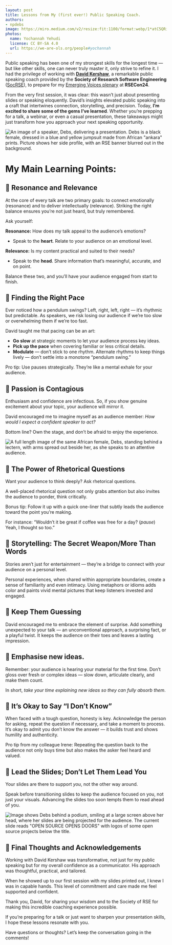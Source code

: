 ```yaml
---
layout: post
title: Lessons from My (first ever!) Public Speaking Coach.
authors:
- npdebs
image: https://miro.medium.com/v2/resize:fit:1100/format:webp/1*atC5QRi3yXegnohWD8bJqA.jpeg
photos:
  name: Yochannah Yehudi
  license: CC BY-SA 4.0
  url: https://we-are-ols.org/people#yochannah
---
```


Public speaking has been one of my strongest skills for the longest time — but like other skills, one can never truly master it, only strive to refine it. I had the privilege of working with [**David Kershaw**](https://www.davidkershaw.net/), a remarkable public speaking coach provided by the **Society of Research Software Engineering** ([SocRSE](https://society-rse.org/)), to prepare for my [Emerging Voices plenary](https://rsecon24.society-rse.org/programme/emerging-voice-plenary/) at **RSECon24**.

From the very first session, it was clear: this wasn’t just about presenting slides or speaking eloquently. David’s insights elevated public speaking into a craft that intertwines connection, storytelling, and precision. Today, **I’m excited to share some of the gems I’ve learned**. Whether you’re prepping for a talk, a webinar, or even a casual presentation, these takeaways might just transform how you approach your next speaking opportunity.

![An image of a speaker, Debs, delivering a presentation. Debs is a black female, dressed in a blue and yellow jumpsuit made from African "ankara" prints. Picture shows her side profile, with an RSE banner blurred out in the background.](https://miro.medium.com/v2/resize:fit:1100/format:webp/1*eldqEG5ThXNKRRIr_P4HDQ.jpeg)

# My Main Learning Points:
## 📌 Resonance and Relevance
At the core of every talk are two primary goals: to connect emotionally (resonance) and to deliver intellectually (relevance). Striking the right balance ensures you’re not just heard, but truly remembered.

Ask yourself:

**Resonance:** How does my talk appeal to the audience’s emotions?

- Speak to the **heart**. Relate to your audience on an emotional level.

**Relevance:** Is my content practical and suited to their needs?

- Speak to the **head**. Share information that’s meaningful, accurate, and on point.

Balance these two, and you’ll have your audience engaged from start to finish.

## 📌 Finding the Right Pace
Ever noticed how a pendulum swings? Left, right, left, right — it’s rhythmic but predictable. As speakers, we risk losing our audience if we’re too slow or overwhelming them if we’re too fast.

David taught me that pacing can be an art:

- **Go slow** at strategic moments to let your audience process key ideas.
- **Pick up the pace** when covering familiar or less critical details.
- **Modulate** — don’t stick to one rhythm. Alternate rhythms to keep things lively — don’t settle into a monotone “pendulum swing.”

Pro tip: Use pauses strategically. They’re like a mental exhale for your audience.

## 📌 Passion is Contagious
Enthusiasm and confidence are infectious. So, if you show genuine excitement about your topic, your audience will mirror it.

David encouraged me to imagine myself as an audience member: *How would I expect a confident speaker to act?*

Bottom line? Own the stage, and don’t be afraid to enjoy the experience.

![A full length image of the same African female, Debs, standing behind a lectern, with arms spread out beside her, as she speaks to an attentive audience.](https://miro.medium.com/v2/resize:fit:1100/format:webp/1*YPRapAGhTt_bHZ1Fqdclow.jpeg)

## 📌 The Power of Rhetorical Questions
Want your audience to think deeply? Ask rhetorical questions.

A well-placed rhetorical question not only grabs attention but also invites the audience to ponder, think critically.

Bonus tip: Follow it up with a quick one-liner that subtly leads the audience toward the point you’re making.

For instance: “Wouldn’t it be great if coffee was free for a day? (*pause*) Yeah, I thought so too.”

## 📌 Storytelling: The Secret Weapon/More Than Words
Stories aren’t just for entertainment — they’re a bridge to connect with your audience on a personal level.

Personal experiences, when shared within appropriate boundaries, create a sense of familiarity and even intimacy. Using metaphors or idioms adds color and paints vivid mental pictures that keep listeners invested and engaged.

## 📌 Keep Them Guessing
David encouraged me to embrace the element of surprise. Add something unexpected to your talk — an unconventional approach, a surprising fact, or a playful twist. It keeps the audience on their toes and leaves a lasting impression.

## 📌 Emphasise new ideas.
Remember: your audience is hearing your material for the first time. Don’t gloss over fresh or complex ideas — slow down, articulate clearly, and make them count.

In short, *take your time explaining new ideas so they can fully absorb them*.

## 📌 It’s Okay to Say “I Don’t Know”
When faced with a tough question, honesty is key. Acknowledge the person for asking, repeat the question if necessary, and take a moment to process. It’s okay to admit you don’t know the answer — it builds trust and shows humility and authenticity.

Pro tip from my colleague Irene: Repeating the question back to the audience not only buys time but also makes the asker feel heard and valued.

## 📌 Lead the Slides; Don’t Let Them Lead You
Your slides are there to support *you*, not the other way around.

Speak before transitioning slides to keep the audience focused on you, not just your visuals. Advancing the slides too soon tempts them to read ahead of you.

![Image shows Debs behind a podium, smiling at a large screen above her head, where her slides are being projected for the audience. The current slide reads "OPEN SOURCE OPENS DOORS" with logos of some open source projects below the title.](https://miro.medium.com/v2/resize:fit:1100/format:webp/1*atC5QRi3yXegnohWD8bJqA.jpeg)

## 💭 Final Thoughts and Acknowledgements

Working with David Kershaw was transformative, not just for my public speaking but for my overall confidence as a communicator. His approach was thoughtful, practical, and tailored.

When he showed up to our first session with my slides printed out, I knew I was in capable hands. This level of commitment and care made me feel supported and confident.

Thank you, David, for sharing your wisdom and to the Society of RSE for making this incredible coaching experience possible.

If you’re preparing for a talk or just want to sharpen your presentation skills, I hope these lessons resonate with you.

Have questions or thoughts? Let’s keep the conversation going in the comments!